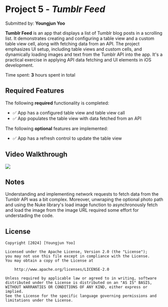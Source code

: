# Project 5 - *Tumblr Feed*

Submitted by: **Youngjun Yoo**

**Tumblr Feed** is an app that displays a list of Tumblr blog posts in a scrolling list. It demonstrates creating and configuring a table view and a custom table view cell, along with fetching data from an API. The project emphasizes UI setup, including table views and custom cells, and dynamically loading images and text from the Tumblr API into the app. It's a practical exercise in applying API data fetching and UI elements in iOS development. 

Time spent: **3** hours spent in total

## Required Features

The following **required** functionality is completed:

- ✅ App has a configured table view and table view call
- ✅ App populates the table view with data fetched from an API


The following **optional** features are implemented:

- ✅ App has a refresh control to update the table view

## Video Walkthrough

<div>
    <a href="https://www.loom.com/share/95b31f2bb344478fa28a5f81d5b3a27c">
      <img style="max-width:300px;" src="https://cdn.loom.com/sessions/thumbnails/95b31f2bb344478fa28a5f81d5b3a27c-1711429029564-with-play.gif">
    </a>
</div>

## Notes

Understanding and implementing network requests to fetch data from the Tumblr API was a bit complex. Moreover, unwraping the optional photo path and using the Nuke library's load image function to asynchronously fetch and load the image from the image URL required some effort for understading the code.

## License

    Copyright [2024] [Youngjun Yoo]

    Licensed under the Apache License, Version 2.0 (the "License");
    you may not use this file except in compliance with the License.
    You may obtain a copy of the License at

        http://www.apache.org/licenses/LICENSE-2.0

    Unless required by applicable law or agreed to in writing, software
    distributed under the License is distributed on an "AS IS" BASIS,
    WITHOUT WARRANTIES OR CONDITIONS OF ANY KIND, either express or implied.
    See the License for the specific language governing permissions and
    limitations under the License.
